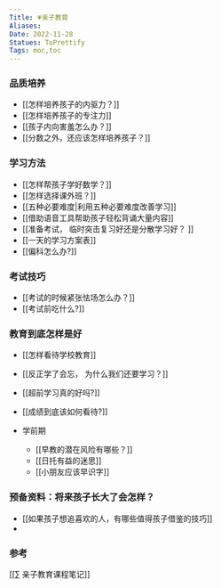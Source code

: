 ```yaml
---
Title: 💗亲子教育 
Aliases: 
Date: 2022-11-28
Statues: ToPrettify 
Tags: moc,toc
---
```





### 品质培养

- [[怎样培养孩子的内驱力？]]
- [[怎样培养孩子的专注力]]
- [[孩子内向害羞怎么办？]]
- [[分数之外，还应该怎样培养孩子？]]

### 学习方法
- [[怎样帮孩子学好数学？]]
- [[怎样选择课外班？]]
- [[五种必要难度|利用五种必要难度改善学习]]
- [[借助语音工具帮助孩子轻松背诵大量内容]]
- [[准备考试， 临时突击复习好还是分散学习好？ ]] 
- [[一天的学习方案表]]
- [[偏科怎么办?]]

### 考试技巧
- [[考试的时候紧张怯场怎么办？]]
- [[考试前吃什么?]]

### 教育到底怎样是好
- [[怎样看待学校教育]]
- [[反正学了会忘， 为什么我们还要学习？]]
- [[超前学习真的好吗?]]
- [[成绩到底该如何看待?]]

- 学前期
	- [[早教的潜在风险有哪些？]]
	- [[日托有益的迷思]]
	- [[小朋友应该早识字]]

### 预备资料：将来孩子长大了会怎样？
- [[如果孩子想追喜欢的人，有哪些值得孩子借鉴的技巧]]
- 

### 参考
[[∑ 亲子教育课程笔记]]
